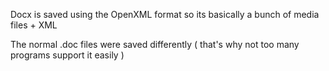 Docx is saved using the OpenXML format so its basically a bunch of media files + XML

The normal .doc files were saved differently ( that's why not too many programs support it easily )
